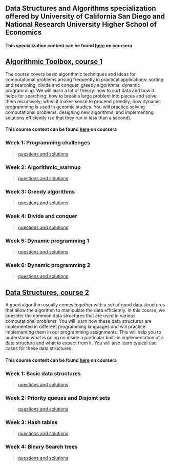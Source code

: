 ## Data Structures and Algorithms specialization offered by University of California San Diego and National Research University Higher School of Economics  

#### This specialization content can be found [here](https://www.coursera.org/specializations/data-structures-algorithms) on coursera  

## [Algorithmic Toolbox, course 1](https://github.com/akashlilhare/DSA/tree/master/Algorithmic%20Toolbox)  

<p>
The course covers basic algorithmic techniques and ideas for computational problems arising frequently in practical applications: sorting and searching, divide and conquer, greedy algorithms, dynamic programming. We will learn a lot of theory: how to sort data and how it helps for searching; how to break a large problem into pieces and solve them recursively; when it makes sense to proceed greedily; how dynamic programming is used in genomic studies. You will practice solving computational problems, designing new algorithms, and implementing solutions efficiently (so that they run in less than a second).
</p>
        
#### This course content can be found [here](https://www.coursera.org/learn/algorithmic-toolbox/) on coursera

### Week 1: Programming challenges
>[questions and solutions](https://github.com/akashlilhare/DSA/tree/master/Algorithmic%20Toolbox/week1_programming_challenges)   


### Week 2: Algorithmic_warmup
>[questions and solutions](https://github.com/akashlilhare/DSA/tree/master/Algorithmic%20Toolbox/week2_algorithmic_warmup)  


### Week 3: Greedy algorithms
>[questions and solutions](https://github.com/akashlilhare/DSA/tree/master/Algorithmic%20Toolbox/week3_greedy_algorithms)  


### Week 4: Divide and conquer
>[questions and solutions](https://github.com/akashlilhare/DSA/tree/master/Algorithmic%20Toolbox/week4_divide_and_conquer)  


### Week 5: Dynamic programming 1
>[questions and solutions](https://github.com/akashlilhare/DSA/tree/master/Algorithmic%20Toolbox/week5_dynamic_programming1)  

### Week 6: Dynamic programming 2
>[questions and solutions](https://github.com/akashlilhare/DSA/tree/master/Algorithmic%20Toolbox/week6_dynamic_programming2)  



## [Data Structures, course 2](https://github.com/sudheernaidu53/Data-Structures-and-Algorithms-specialization-University-of-California-San-Diego/tree/master/course%202%20-%20Data%20Structures)  
<p>
A good algorithm usually comes together with a set of good data structures that allow the algorithm to manipulate the data efficiently. In this course, we consider the common data structures that are used in various computational problems. You will learn how these data structures are implemented in different programming languages and will practice implementing them in our programming assignments. This will help you to understand what is going on inside a particular built-in implementation of a data structure and what to expect from it. You will also learn typical use cases for these data structures.
</p>

#### This course content can be found [here](https://www.coursera.org/learn/data-structures?specialization=data-structures-algorithms) on coursera

### Week 1: Basic data structures
>[questions and solutions](https://github.com/akashlilhare/DSA/tree/master/Data%20Structure/week1_basic_data_structures)   


### Week 2: Priority queues and Disjoint sets
>[questions and solutions](https://github.com/akashlilhare/DSA/tree/master/Data%20Structure/week2_priority_queues_and_disjoint_sets)  


### Week 3: Hash tables
>[questions and solutions](https://github.com/akashlilhare/DSA/tree/master/Data%20Structure/week3_hash_tables)  


### Week 4: Binary Search trees
>[questions and solutions](https://github.com/akashlilhare/DSA/tree/master/Data%20Structure/week4_binary_search_trees)  
